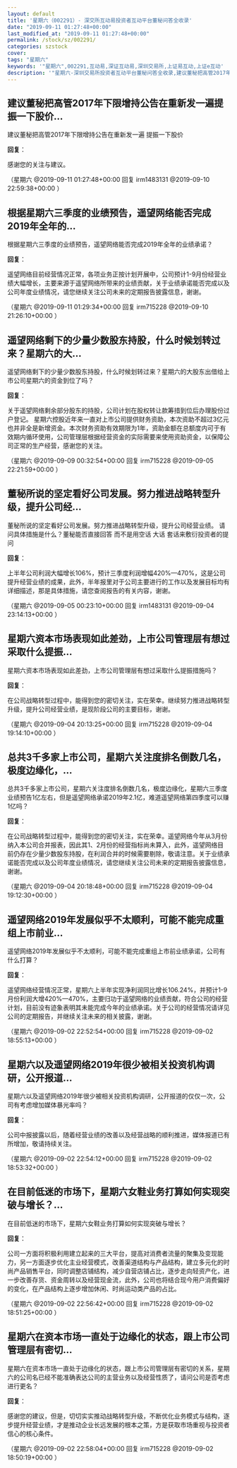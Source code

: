 ```yaml
---
layout: default
title: '星期六（002291）- 深交所互动易投资者互动平台董秘问答全收录'
date: "2019-09-11 01:27:48+00:00"
last_modified_at: "2019-09-11 01:27:48+00:00"
permalink: /stock/sz/002291/
categories: szstock
cover: 
tags: "星期六"
keywords: '"星期六",002291,互动易,深证互动易,深圳交易所,上证易互动,上证e互动'
description: '"星期六-深圳交易所投资者互动平台董秘问答全收录,建议董秘把高管2017年下限增持公告在重新发一遍    提振一下股价"'
---
```


## 建议董秘把高管2017年下限增持公告在重新发一遍提振一下股价...

建议董秘把高管2017年下限增持公告在重新发一遍    提振一下股价

**回复**：

感谢您的关注与建议。 

（星期六  @2019-09-11 01:27:48+00:00 回复 irm1483131  @2019-09-10 22:59:38+00:00 ）

## 根据星期六三季度的业绩预告，遥望网络能否完成2019年全年的...

根据星期六三季度的业绩预告，遥望网络能否完成2019年全年的业绩承诺？

**回复**：

遥望网络目前经营情况正常，各项业务正按计划开展中，公司预计1-9月份经营业绩大幅增长，主要来源于遥望网络所带来的业绩贡献，关于业绩承诺能否完成以及公司年度业绩情况，请您继续关注公司未来的定期报告披露信息，谢谢。 

（星期六  @2019-09-11 01:29:34+00:00 回复 irm715228  @2019-09-10 21:26:10+00:00 ）

## 遥望网络剩下的少量少数股东持股，什么时候划转过来？星期六的大...

遥望网络剩下的少量少数股东持股，什么时候划转过来？星期六的大股东出借给上市公司星期六的资金到位了吗？

**回复**：

关于遥望网络剩余部分股东的持股，公司计划在股权转让款筹措到位后办理股份过户登记。 星期六控股近年来一直对上市公司提供财务资助，本次资助不超过3亿元也并非全是新增资金。本次财务资助有效期限为1年，资助金额在总额度内可于有效期内循环使用，公司管理层根据经营资金的实际需要来使用资助资金，以保障公司正常的生产经营，感谢您的关注。 

（星期六  @2019-09-09 00:32:54+00:00 回复 irm715228  @2019-09-05 22:21:59+00:00 ）

## 董秘所说的坚定看好公司发展。努力推进战略转型升级，提升公司经...

董秘所说的坚定看好公司发展。努力推进战略转型升级，提升公司经营业绩。   请问具体措施是什么？董秘能否直接回答   而不是用空话    大话    套话来敷衍投资者的提问

**回复**：

上半年公司利润大幅增长106%，预计三季度利润增幅420%—470%，这是公司提升经营业绩的成果，此外，半年报里对于公司主要进行的工作以及发展目标均有详细描述，那是具体措施，请您查阅报告的有关内容，谢谢。 

（星期六  @2019-09-05 00:23:10+00:00 回复 irm1483131  @2019-09-04 23:14:13+00:00 ）

## 星期六资本市场表现如此差劲，上市公司管理层有想过采取什么提振...

星期六资本市场表现如此差劲，上市公司管理层有想过采取什么提振措施吗？

**回复**：

在公司战略转型过程中，能得到您的密切关注，实在荣幸。继续努力推进战略转型升级，提升公司经营业绩，是现阶段公司的主要目标，谢谢。 

（星期六  @2019-09-04 20:13:25+00:00 回复 irm715228  @2019-09-04 19:14:10+00:00 ）

## 总共3千多家上市公司，星期六关注度排名倒数几名，极度边缘化，...

总共3千多家上市公司，星期六关注度排名倒数几名，极度边缘化，星期六三季度业绩预告1亿左右，但是遥望网络承诺2019年2.1亿，难道遥望网络第四季度可以赚1亿吗？

**回复**：

在公司战略转型过程中，能得到您的密切关注，实在荣幸。遥望网络今年从3月份纳入本公司合并报表，因此其1、2月份的经营指标尚未算入，此外，遥望网络目前仍存在少量少数股东持股，在利润合并的时候需要剔除，敬请注意。关于业绩承诺能否完成以及公司年度业绩情况，请您继续关注公司未来的定期报告披露信息，谢谢。 

（星期六  @2019-09-04 20:18:48+00:00 回复 irm715228  @2019-09-04 19:12:30+00:00 ）

## 遥望网络2019年发展似乎不太顺利，可能不能完成重组上市前业...

遥望网络2019年发展似乎不太顺利，可能不能完成重组上市前业绩承诺，公司有什么打算？

**回复**：

遥望网络经营情况正常，星期六上半年实现净利润同比增长106.24%，并预计1-9月份利润大增420%—470%，主要归功于遥望网络的业绩贡献，符合公司的经营计划，目前没有迹象表明其未能完成今年的业绩承诺。关于公司的经营情况请详见公司的定期报告，并继续关注未来的相关披露，谢谢。 

（星期六  @2019-09-02 22:52:54+00:00 回复 irm715228  @2019-09-02 18:55:13+00:00 ）

## 星期六以及遥望网络2019年很少被相关投资机构调研，公开报道...

星期六以及遥望网络2019年很少被相关投资机构调研，公开报道的仅仅一次，公司有考虑增加媒体暴光率吗？

**回复**：

公司中报披露以后，随着经营业绩的改善以及经营战略的顺利推进，媒体报道已有所增加，敬请持续关注。 

（星期六  @2019-09-02 22:54:12+00:00 回复 irm715228  @2019-09-02 18:53:32+00:00 ）

## 在目前低迷的市场下，星期六女鞋业务打算如何实现突破与增长？...

在目前低迷的市场下，星期六女鞋业务打算如何实现突破与增长？

**回复**：

公司一方面将积极利用建立起来的三大平台，提高对消费者流量的聚集及变现能力，另一方面逐步优化主业经营模式，改善渠道结构与产品结构，建立多元化的时尚产品销售平台，同时调整店铺结构，减少自营店铺占比，逐步走向轻资产化，进一步改善存货、资金周转以及经营现金流，此外，公司也将结合现今用户消费偏好的变化，在产品结构上逐步增加休闲、时尚运动类产品的占比。 

（星期六  @2019-09-02 22:56:42+00:00 回复 irm715228  @2019-09-02 18:51:25+00:00 ）

## 星期六在资本市场一直处于边缘化的状态，跟上市公司管理层有密切...

星期六在资本市场一直处于边缘化的状态，跟上市公司管理层有密切的关系，星期六的公司名已经不能准确表达公司的主营业务以及经营性质了，请问公司是否考虑进行更名？

**回复**：

感谢您的建议，但是，切切实实推动战略转型升级，不断优化业务模式与结构，逐步提升经营业绩，才是推动企业长远发展的根本之策，方是获取市场重视与投资者信心的核心条件。 

（星期六  @2019-09-02 22:58:04+00:00 回复 irm715228  @2019-09-02 18:50:19+00:00 ）

